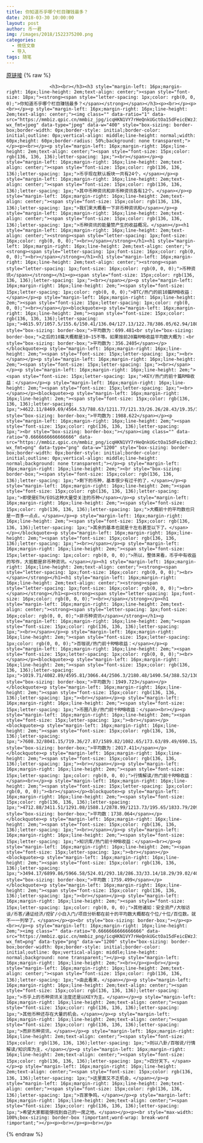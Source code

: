 ```yaml
---
title: 你知道币乎哪个栏目赚钱最多？
date: 2018-03-30 10:00:00
layout: post
author: 币一君
img: /images/2018/1522375200.png
categories:
  - 微信文章
  - 导入
tags: 随笔
---
```


[原链接](http://mp.weixin.qq.com/s?__biz=MzU4NjA0ODc0MQ==&amp;mid=2247484205&amp;idx=1&amp;sn=624e907e1d9f609782bcd92932d78889&amp;chksm=fd8076a7caf7ffb1401f2f3f16e762bcc6ae3ce2ea6aa7349446cd321aaeec7db68a65314f8d&amp;scene=27#wechat_redirect)
{% raw %}

                    

                    
                    
                    
                    <h3><br></h3><h3 style="margin-left: 16px;margin-right: 16px;line-height: 2em;text-align: center;"><span style="font-size: 18px;"><strong><span style="letter-spacing: 1px;color: rgb(0, 0, 0);">你知道币乎哪个栏目赚钱最多？</span></strong></span></h3><p><br></p><p><br></p><p style="margin-left: 16px;margin-right: 16px;line-height: 2em;text-align: center;"><img class="" data-ratio="1" data-src="https://mmbiz.qpic.cn/mmbiz_jpg/icqHKN1VY7rHeQnkUGctOa15dFeicEWzJibjXfsxHTOuVaa2ggicphxeCy18FblaSbgZfF6wwa8lp2osXWTrFcO0Rg/640?wx_fmt=jpeg" data-type="jpeg" data-w="400" style="box-sizing: border-box;border-width: 0px;border-style: initial;border-color: initial;outline: 0px;vertical-align: middle;line-height: normal;width: 60px;height: 60px;border-radius: 50%;background: none transparent;"></p><p><br></p><p style="margin-left: 16px;margin-right: 16px;line-height: 2em;text-align: center;"><span style="font-size: 15px;color: rgb(136, 136, 136);letter-spacing: 1px;"><br></span></p><p style="margin-left: 16px;margin-right: 16px;line-height: 2em;text-align: center;"><span style="font-size: 15px;color: rgb(136, 136, 136);letter-spacing: 1px;">币乎现在默认板块一共有24个，</span></p><p style="margin-left: 16px;margin-right: 16px;line-height: 2em;text-align: center;"><span style="font-size: 15px;color: rgb(136, 136, 136);letter-spacing: 1px;">其中币种资讯和非币种资讯各有12个。</span></p><p style="margin-left: 16px;margin-right: 16px;line-height: 2em;text-align: center;"><span style="font-size: 15px;color: rgb(136, 136, 136);letter-spacing: 1px;">我们来大概看一下非币种资讯和</span></p><p style="margin-left: 16px;margin-right: 16px;line-height: 2em;text-align: center;"><span style="font-size: 15px;color: rgb(136, 136, 136);letter-spacing: 1px;">币种资讯的能量赞产生的收益概况。</span></p><h1 style="margin-left: 16px;margin-right: 16px;line-height: 2em;text-align: center;"><strong><span style="letter-spacing: 1px;font-size: 16px;color: rgb(0, 0, 0);"><br></span></strong></h1><h1 style="margin-left: 16px;margin-right: 16px;line-height: 2em;text-align: center;"><strong><span style="letter-spacing: 1px;font-size: 16px;color: rgb(0, 0, 0);"><br></span></strong></h1><h1 style="margin-left: 16px;margin-right: 16px;line-height: 2em;text-align: center;"><strong><span style="letter-spacing: 1px;font-size: 16px;color: rgb(0, 0, 0);">币种资讯</span></strong></h1><p><span style="font-size: 15px;color: rgb(136, 136, 136);letter-spacing: 1px;"><br></span></p><p style="margin-left: 16px;margin-right: 16px;line-height: 2em;"><span style="font-size: 15px;letter-spacing: 1px;color: rgb(0, 0, 0);">BTC/热门的前10篇RMB收益：</span></p><p style="margin-left: 16px;margin-right: 16px;line-height: 2em;"><span style="font-size: 15px;letter-spacing: 1px;color: rgb(0, 0, 0);"><br></span></p><blockquote><p style="margin-left: 16px;margin-right: 16px;line-height: 2em;"><span style="font-size: 15px;color: rgb(136, 136, 136);letter-spacing: 1px;">4615.97/1057.5/155.6/150.41/136.04/127.13/122.78/386.05/62.94/180.39<br style="box-sizing: border-box;">平均数为：699.481<br style="box-sizing: border-box;">之后的10篇大概都是10~15不等。如果按前20篇RMB收益平均数大概为：<br style="box-sizing: border-box;">平均数为：356.2405</span></p></blockquote><p style="margin-left: 16px;margin-right: 16px;line-height: 2em;"><span style="font-size: 15px;letter-spacing: 1px;"><br></span></p><p style="margin-left: 16px;margin-right: 16px;line-height: 2em;"><span style="font-size: 15px;letter-spacing: 1px;"><br></span></p><p style="margin-left: 16px;margin-right: 16px;line-height: 2em;"><span style="font-size: 15px;letter-spacing: 1px;">KEY/热门的前十篇RMB收益：</span></p><p style="margin-left: 16px;margin-right: 16px;line-height: 2em;"><span style="font-size: 15px;letter-spacing: 1px;"><br></span></p><blockquote><p style="margin-left: 16px;margin-right: 16px;line-height: 2em;"><span style="font-size: 15px;color: rgb(136, 136, 136);letter-spacing: 1px;">4622.11/8469.69/4564.53/788.63/1211.77/121.33/26.26/28.43/19.35/34.12<br style="box-sizing: border-box;">平均数为：1988.622</span></p><p style="margin-left: 16px;margin-right: 16px;line-height: 2em;"><span style="font-size: 15px;color: rgb(136, 136, 136);letter-spacing: 1px;"><br style="box-sizing: border-box;"></span><img class="" data-ratio="0.6666666666666666" data-src="https://mmbiz.qpic.cn/mmbiz_png/icqHKN1VY7rHeQnkUGctOa15dFeicEWzJibClibzcahQ6ibkwSDcRpqHlt7EJVJJA69BEKjRTfbZQbxvGIsT3FAbKLQ/640?wx_fmt=png" data-type="png" data-w="1200" style="box-sizing: border-box;border-width: 0px;border-style: initial;border-color: initial;outline: 0px;vertical-align: middle;line-height: normal;background: none transparent;"></p><p style="margin-left: 16px;margin-right: 16px;line-height: 2em;"><br style="box-sizing: border-box;"><span style="font-size: 15px;color: rgb(136, 136, 136);letter-spacing: 1px;">剩下的币种，基本很少有过千的了，</span></p><p style="margin-left: 16px;margin-right: 16px;line-height: 2em;"><span style="font-size: 15px;color: rgb(136, 136, 136);letter-spacing: 1px;">即使是ETH/EOS这种大量受关注的币种</span></p><p style="margin-left: 16px;margin-right: 16px;line-height: 2em;"><span style="font-size: 15px;color: rgb(136, 136, 136);letter-spacing: 1px;">大概前十的平均数也只是一百多一点点，</span></p><p style="margin-left: 16px;margin-right: 16px;line-height: 2em;"><span style="font-size: 15px;color: rgb(136, 136, 136);letter-spacing: 1px;">其余的基本也就是十左右甚至以下了。</span></p></blockquote><p style="margin-left: 16px;margin-right: 16px;line-height: 2em;"><span style="font-size: 15px;color: rgb(136, 136, 136);letter-spacing: 1px;"><br></span></p><p style="margin-left: 16px;margin-right: 16px;line-height: 2em;"><span style="font-size: 15px;letter-spacing: 1px;color: rgb(0, 0, 0);">所以，整体来看，币乎中有收益的写作，大抵都是非币种资讯。</span></p><h1 style="margin-left: 16px;margin-right: 16px;line-height: 2em;text-align: center;"><strong><span style="letter-spacing: 1px;font-size: 16px;color: rgb(0, 0, 0);"><br></span></strong></h1><h1 style="margin-left: 16px;margin-right: 16px;line-height: 2em;text-align: center;"><strong><span style="letter-spacing: 1px;font-size: 16px;color: rgb(0, 0, 0);"><br></span></strong></h1><p><strong><span style="letter-spacing: 1px;font-size: 16px;color: rgb(0, 0, 0);"><br></span></strong></p><h1 style="margin-left: 16px;margin-right: 16px;line-height: 2em;text-align: center;"><strong><span style="letter-spacing: 1px;font-size: 16px;color: rgb(0, 0, 0);">非币种资讯</span></strong></h1><p style="margin-left: 16px;margin-right: 16px;line-height: 2em;"><span style="font-size: 15px;color: rgb(136, 136, 136);letter-spacing: 1px;"><br></span></p><p style="margin-left: 16px;margin-right: 16px;line-height: 2em;"><span style="font-size: 15px;letter-spacing: 1px;color: rgb(0, 0, 0);">百咖说/热门前十RMB收益：</span></p><p style="margin-left: 16px;margin-right: 16px;line-height: 2em;"><span style="font-size: 15px;letter-spacing: 1px;color: rgb(0, 0, 0);"><br></span></p><blockquote><p style="margin-left: 16px;margin-right: 16px;line-height: 2em;"><span style="font-size: 15px;color: rgb(136, 136, 136);letter-spacing: 1px;">1019.71/4082.89/4595.81/3066.44/2506.3/2180.48/1490.54/388.52/130.08/36.46<br style="box-sizing: border-box;">平均数为：1949.723</span></p></blockquote><p style="margin-left: 16px;margin-right: 16px;line-height: 2em;"><span style="font-size: 15px;color: rgb(136, 136, 136);letter-spacing: 1px;"><br></span></p><p style="margin-left: 16px;margin-right: 16px;line-height: 2em;"><span style="font-size: 15px;letter-spacing: 1px;">币圈八卦/热门前十RMB收益：</span><br></p><p style="margin-left: 16px;margin-right: 16px;line-height: 2em;"><span style="font-size: 15px;letter-spacing: 1px;"><br></span></p><blockquote><p style="margin-left: 16px;margin-right: 16px;line-height: 2em;"><span style="font-size: 15px;color: rgb(136, 136, 136);letter-spacing: 1px;">7608.32/8041.15/719.36/27.87/1589.82/1082.65/173.63/89.49/690.15/151.67<br style="box-sizing: border-box;">平均数为：2017.411</span></p></blockquote><p style="margin-left: 16px;margin-right: 16px;line-height: 2em;"><span style="font-size: 15px;color: rgb(136, 136, 136);letter-spacing: 1px;"><br></span></p><p style="margin-left: 16px;margin-right: 16px;line-height: 2em;"><span style="font-size: 15px;letter-spacing: 1px;color: rgb(0, 0, 0);">行情解读/热门前十RMB收益：</span><br></p><p style="margin-left: 16px;margin-right: 16px;line-height: 2em;"><span style="font-size: 15px;letter-spacing: 1px;color: rgb(0, 0, 0);"><br></span></p><blockquote><p style="margin-left: 16px;margin-right: 16px;line-height: 2em;"><span style="font-size: 15px;color: rgb(136, 136, 136);letter-spacing: 1px;">4712.88/3411.51/1291.08/1588.1/2878.99/1213.73/195.65/1833.79/209.27/45.64<br style="box-sizing: border-box;">平均数：1738.064</span></p></blockquote><p style="margin-left: 16px;margin-right: 16px;line-height: 2em;"><span style="font-size: 15px;color: rgb(136, 136, 136);letter-spacing: 1px;"><br></span></p><p style="margin-left: 16px;margin-right: 16px;line-height: 2em;"><span style="font-size: 15px;letter-spacing: 1px;">知识库/热门前十RMB收益：</span><br></p><p style="margin-left: 16px;margin-right: 16px;line-height: 2em;"><span style="font-size: 15px;letter-spacing: 1px;"><br></span></p><blockquote><p style="margin-left: 16px;margin-right: 16px;line-height: 2em;"><span style="font-size: 15px;color: rgb(136, 136, 136);letter-spacing: 1px;">3494.17/6899.86/5966.58/524.01/293.18/286.33/33.14/18.29/39.02/40.41<br style="box-sizing: border-box;">平均数：1759.499</span></p></blockquote><p style="margin-left: 16px;margin-right: 16px;line-height: 2em;"><span style="font-size: 15px;color: rgb(136, 136, 136);letter-spacing: 1px;"><br></span></p><p style="margin-left: 16px;margin-right: 16px;line-height: 2em;"><span style="font-size: 15px;letter-spacing: 1px;color: rgb(0, 0, 0);">其他诸如：安全资产/大咖访谈/币答/通证经济/挖矿/小白入门/项目分析都在前十的平均数大概都在个位/十位/百位数。就不一一列举了。</span></p><p><br style="box-sizing: border-box;"></p><p><br></p><p style="margin-left: 16px;margin-right: 16px;line-height: 2em;"><img class="" data-ratio="0.6666666666666666" data-src="https://mmbiz.qpic.cn/mmbiz_png/icqHKN1VY7rHeQnkUGctOa15dFeicEWzJiboiaAXpvIWxibYvbDBn0mIngORIPawQWX21peDZynlVtKibtRwK2ERQ23g/640?wx_fmt=png" data-type="png" data-w="1200" style="box-sizing: border-box;border-width: 0px;border-style: initial;border-color: initial;outline: 0px;vertical-align: middle;line-height: normal;background: none transparent;"></p><p style="margin-left: 16px;margin-right: 16px;line-height: 2em;"><br></p><p><br></p><p style="margin-left: 16px;margin-right: 16px;line-height: 2em;text-align: center;"><span style="font-size: 15px;color: rgb(136, 136, 136);letter-spacing: 1px;">由此看来，</span></p><p style="margin-left: 16px;margin-right: 16px;line-height: 2em;text-align: center;"><span style="font-size: 15px;color: rgb(136, 136, 136);letter-spacing: 1px;">币乎上的币种资讯关注度还是以KEY为主。</span></p><p style="margin-left: 16px;margin-right: 16px;line-height: 2em;text-align: center;"><span style="font-size: 15px;color: rgb(136, 136, 136);letter-spacing: 1px;">其他币种还存在大量的机会。</span></p><p style="margin-left: 16px;margin-right: 16px;line-height: 2em;text-align: center;"><span style="font-size: 15px;color: rgb(136, 136, 136);letter-spacing: 1px;">而非币种资讯，</span></p><p style="margin-left: 16px;margin-right: 16px;line-height: 2em;text-align: center;"><span style="font-size: 15px;color: rgb(136, 136, 136);letter-spacing: 1px;">则以八卦/百咖说/行情解读/知识库为主，</span></p><p style="margin-left: 16px;margin-right: 16px;line-height: 2em;text-align: center;"><span style="font-size: 15px;color: rgb(136, 136, 136);letter-spacing: 1px;">四分天下。</span></p><p style="margin-left: 16px;margin-right: 16px;line-height: 2em;text-align: center;"><span style="font-size: 15px;color: rgb(136, 136, 136);letter-spacing: 1px;">这里面又不乏机会，</span></p><p style="margin-left: 16px;margin-right: 16px;line-height: 2em;text-align: center;"><span style="font-size: 15px;color: rgb(136, 136, 136);letter-spacing: 1px;">百家争鸣，</span></p><p style="margin-left: 16px;margin-right: 16px;line-height: 2em;text-align: center;"><span style="font-size: 15px;color: rgb(136, 136, 136);letter-spacing: 1px;">希望大家都能够找到自己的一席之地。</span></p><p><br style="max-width: 100%;box-sizing: border-box !important;word-wrap: break-word !important;"></p><p><br></p><p><br></p>
                
{% endraw %}

